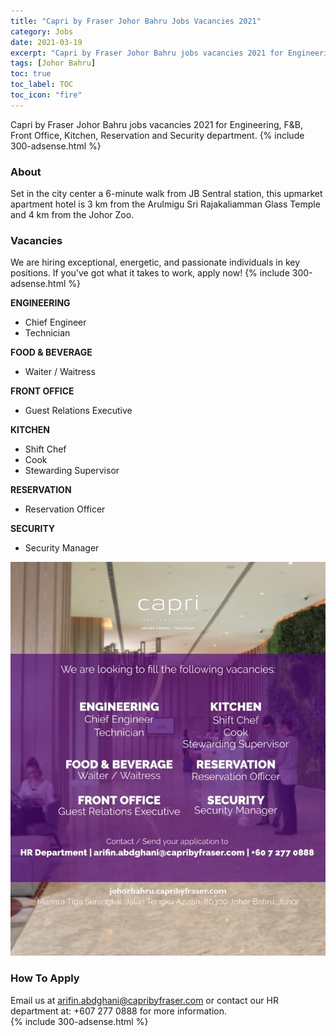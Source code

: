```yaml
---
title: "Capri by Fraser Johor Bahru Jobs Vacancies 2021" 
category: Jobs 
date: 2021-03-19
excerpt: "Capri by Fraser Johor Bahru jobs vacancies 2021 for Engineering, F&B, Front Office, Kitchen, Reservation and Security department" 
tags: [Johor Bahru] 
toc: true 
toc_label: TOC 
toc_icon: "fire" 
--- 
```


Capri by Fraser Johor Bahru jobs vacancies 2021 for Engineering, F&B, Front Office, Kitchen, Reservation and Security department.
{% include 300-adsense.html %} 

### About
Set in the city center a 6-minute walk from JB Sentral station, this upmarket apartment hotel is 3 km from the Arulmigu Sri Rajakaliamman Glass Temple and 4 km from the Johor Zoo.

### Vacancies
We are hiring exceptional, energetic, and passionate individuals in key positions. If you’ve got what it takes to work, apply now! 
{% include 300-adsense.html %} 

**ENGINEERING**
- Chief Engineer
- Technician

**FOOD & BEVERAGE**
- Waiter / Waitress

**FRONT OFFICE**
- Guest Relations Executive

**KITCHEN**
- Shift Chef
- Cook
- Stewarding Supervisor

**RESERVATION**
- Reservation Officer

**SECURITY**
- Security Manager

![Capri by Fraser Johor Bahru Jobs 2021!](/assets/images/2021-03/capri-by-fraser-johor-bahru-vacancies.jpg "Capri by Fraser Johor Bahru Jobs 2021")

### How To Apply
Email us at arifin.abdghani@capribyfraser.com or contact our HR department at: +607 277 0888 for more information.<br/>
{% include 300-adsense.html %} 